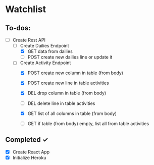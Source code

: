 # Watchlist

## To-dos:

- [ ] Create Rest API
    - [ ] Create Dailies Endpoint
        - [x] GET data from dailies
        - [ ] POST create new dailies line or update it
    - [ ] Create Activity Endpoint
        - [x] POST create new column in table (from body)
        - [x] POST create new line in table activities
        - [x] DEL drop column in table (from body)
        - [ ] DEL delete line in table activities
        - [x] GET list of all columns in table (from body)
        - [ ] GET if table (from body) empty, list all from table activities

 
## Completed ✓

- [x] Create React App
- [x] Initialize Heroku
